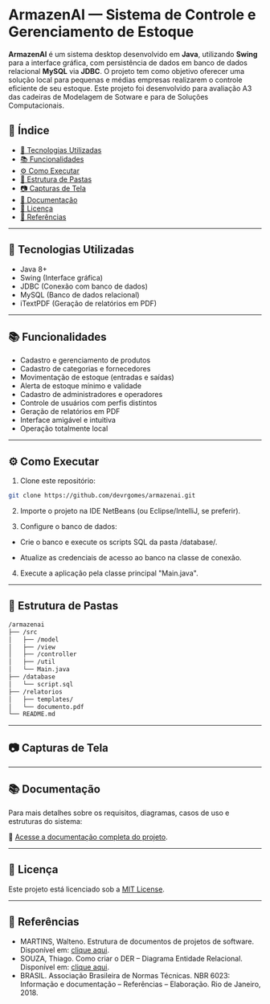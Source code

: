 # ArmazenAI — Sistema de Controle e Gerenciamento de Estoque

**ArmazenAI** é um sistema desktop desenvolvido em **Java**, utilizando **Swing** para a interface gráfica, com persistência de dados em banco de dados relacional **MySQL** via **JDBC**. O projeto tem como objetivo oferecer uma solução local para pequenas e médias empresas realizarem o controle eficiente de seu estoque. Este projeto foi desenvolvido para avaliação A3 das cadeiras de Modelagem de Sotware e para de Soluções Computacionais.

## 📌 Índice

- [🔧 Tecnologias Utilizadas](#-tecnologias-utilizadas)
- [📚 Funcionalidades](#-funcionalidades)
- [⚙️ Como Executar](#️-como-executar)
- [📂 Estrutura de Pastas](#-estrutura-de-pastas)
- [📷 Capturas de Tela](#-capturas-de-tela)
- [📄 Documentação](#-documentação)
- [📝 Licença](#-licença)
- [📖 Referências](#-referências)

---

## 🔧 Tecnologias Utilizadas

- Java 8+
- Swing (Interface gráfica)
- JDBC (Conexão com banco de dados)
- MySQL (Banco de dados relacional)
- iTextPDF (Geração de relatórios em PDF)

---

## 📚 Funcionalidades

- Cadastro e gerenciamento de produtos
- Cadastro de categorias e fornecedores
- Movimentação de estoque (entradas e saídas)
- Alerta de estoque mínimo e validade
- Cadastro de administradores e operadores
- Controle de usuários com perfis distintos
- Geração de relatórios em PDF
- Interface amigável e intuitiva
- Operação totalmente local

---

## ⚙️ Como Executar

1. Clone este repositório:
```bash
git clone https://github.com/devrgomes/armazenai.git
```
   
2. Importe o projeto na IDE NetBeans (ou Eclipse/IntelliJ, se preferir).

3. Configure o banco de dados:

- Crie o banco e execute os scripts SQL da pasta /database/.

- Atualize as credenciais de acesso ao banco na classe de conexão.

4. Execute a aplicação pela classe principal "Main.java".

---

## 📂 Estrutura de Pastas
```bash
/armazenai
├── /src
│   ├── /model
│   ├── /view
│   ├── /controller
│   ├── /util
│   └── Main.java
├── /database
│   └── script.sql
├── /relatorios
│   ├── templates/
│   └── documento.pdf
└── README.md
```
---

## 📷 Capturas de Tela

---

## 📚 Documentação

Para mais detalhes sobre os requisitos, diagramas, casos de uso e estruturas do sistema:

📄 [Acesse a documentação completa do projeto](relatorios/documento.pdf).

---

## 📝 Licença
Este projeto está licenciado sob a [MIT License](https://opensource.org/license/MIT).

---

## 📖 Referências

- MARTINS, Walteno. Estrutura de documentos de projetos de software. Disponível em: [clique aqui](http://www.waltenomartins.com.br/esof2_projeto_documento_de_sw.pdf).
- SOUZA, Thiago. Como criar o DER – Diagrama Entidade Relacional. Disponível em: [clique aqui](https://programandoesalvando.wordpress.com/2016/03/30/como-criar-o-der-diagrama-entidade-relacional/).
- BRASIL. Associação Brasileira de Normas Técnicas. NBR 6023: Informação e documentação – Referências – Elaboração. Rio de Janeiro, 2018.
